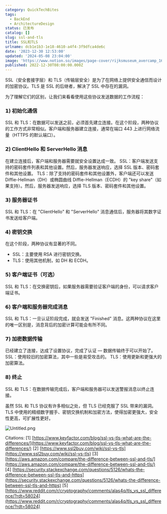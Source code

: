 ```yaml
---
category: QuickTechBites
tags:
  - BackEnd
  - ArchitectureDesign
status: 已发布
catalog: []
slug: ssl-and-tls
title: SSL和TLS
urlname: dcb1e1b3-1e18-4610-a4f4-3f9dfca4de6c
date: '2023-12-30 12:53:00'
updated: '2024-05-08 23:04:00'
image: 'https://www.notion.so/images/page-cover/rijksmuseum_avercamp_1620.jpg'
published: 2022-12-30T08:00:00.000Z
---
```


SSL（安全套接字层）和 TLS（传输层安全）是为了在网络上提供安全通信而设计的加密协议。TLS 是 SSL 的后继者，解决了 SSL 中存在的漏洞。


为了理解它们的区别，让我们来看看使用这些协议发送数据的工作流程：


### 𝟭) 初始化通信


SSL 和 TLS：在数据可以发送之前，必须首先建立连接。在这个阶段，两种协议的工作方式非常相似。客户端和服务器建立连接，通常在端口 443 上进行网络流量（HTTPS 的默认端口）。


### 𝟮) ClientHello 和 ServerHello 消息


在建立连接后，客户端和服务器需要就安全设置达成一致。
SSL：客户端发送支持的密码套件列表和其他设置。然后，服务器发送响应，选择 SSL 版本、密码套件和其他设置。
TLS：除了支持的密码套件和其他设置外，客户端还可以发送 Diffie-Hellman（DH）或椭圆曲线 Diffie-Hellman（ECDH）的 "key share"（如果支持）。然后，服务器发送响应，选择 TLS 版本、密码套件和其他设置。


### 𝟯) 服务器证书


SSL 和 TLS：在 "ClientHello" 和 "ServerHello" 消息通信后，服务器将其数字证书发送给客户端。


### 𝟰) 密钥交换


在这个阶段，两种协议有显著的不同。
- SSL：主要使用 RSA 进行密钥交换。
- TLS：使用其他机制，如 DH 和 ECDH。


### 𝟱) 客户端证书（可选）


SSL 和 TLS：在交换密钥后，如果服务器需要验证客户端的身份，可以请求客户端证书。


### 𝟲) 客户端和服务器完成消息


SSL 和 TLS：一旦认证阶段完成，就会发送 "Finished" 消息。这两种协议在这里的唯一区别是，消息背后的加密计算可能会有所不同。


### 𝟳) 加密数据传输


已经建立了连接，达成了设置协议，完成了认证 — 数据传输终于可以开始了。
SSL：使用较旧的加密算法，其中一些是易受攻击的。
TLS：使用更新和更强大的加密算法。


### 𝟴) 终止


SSL 和 TLS：在数据传输完成后，客户端和服务器可以发送警报消息以终止连接。


虽然 SSL 和 TLS 协议有许多相似之处，但 TLS 已经克服了 SSL 带来的漏洞。TLS 中使用的精细数字握手、密钥交换机制和加密方法，使得加密更强大，安全性更高，可扩展性更好。


![Untitled.png](https://prod-files-secure.s3.us-west-2.amazonaws.com/5d24fe63-e567-4804-86f9-9fdc62e13082/8ff987c5-7f31-4b50-83f5-c69ee7578c4a/Untitled.png?X-Amz-Algorithm=AWS4-HMAC-SHA256&X-Amz-Content-Sha256=UNSIGNED-PAYLOAD&X-Amz-Credential=ASIAZI2LB4662XGUIUAQ%2F20250310%2Fus-west-2%2Fs3%2Faws4_request&X-Amz-Date=20250310T053332Z&X-Amz-Expires=3600&X-Amz-Security-Token=IQoJb3JpZ2luX2VjED0aCXVzLXdlc3QtMiJHMEUCIB6ooP%2BYTV5qUCv%2FDTncDxUpd6toIGtyffGCN3aeajSqAiEAyhDLI4vhEBiXyDYbXq4cyCmZH1hSLExHnKQuoJZIKXIqiAQIhv%2F%2F%2F%2F%2F%2F%2F%2F%2F%2FARAAGgw2Mzc0MjMxODM4MDUiDLUtdEcE6IQ5BANo%2BCrcAxsoxBZFtNbpUMhMOh%2FxMcvRox%2FQLTJ0ECQgCJ9mfAkYSHQc1VlCyhRqZQ4WRdEiTzaoZfl81%2Bm17LZ2ciYk14VEvZUK7eCvzkGjMT1TytqfyK6FCAHWbBHy2GjHKqRRBOD7Op38RBdMFIdTw9WDljIUc1krCQhbYdoUn5sZenGWNw9Jaa71HfhrjpZXkS8dJr4cqdBfkXrKsHJgi004WAGe%2Bb%2F98K45FRsjwZOxxUE1wc3TA49bXa511TF3IX2Xq9Ei4EbcFmJ3pu4D3OtcE9KBJFQcbIX5htf20JL1NNNRCopGwFwdJlkP3FH2hYTIQew2%2FnPC1FHEaZ5Jffrf2U8wnxa%2F3Ic%2Brldqda3ZwVbT1ammP40awJXzysDAxjd8%2BTRsLCUY%2FEn1uNGRRRYAt%2Btu4UfHmghmNCdiUSaTtRmHSB0e5ng1VeqB7VzrMyWY%2F2XARf1BTfeAuoUgDpdSBkV1G1%2B%2F%2FiOW%2BiR5S%2B8bpZ0zp4PbAmaF%2BYG87Ui63vl74BhCq5YYZuafDDduMt7Dq9fCXf6KmCBw6lTTYVCBN70%2FqHl5TrCMF%2BAHrUMzHcDskGYjC1Azy%2Fcru7Iwx04N%2BlR3PDUCSYM8RjVft%2BuazhA%2Fms2PKtarq04R65pqMKjoub4GOqUBwW6T8YO0W3OIHUP61ua65Ztu23UTmvL7Sey0Kn2PtiqG%2FWl%2FT9grbKE%2B73M93k%2B3S4S4pCipGVpuHRwQIY3lQV1i2clqrslkvl0w8YMUx60wchg1uyzw6qCB5vgeGa8%2F8IXoM9575M%2FpnE%2FnruZzYZY8NpCFwyyl5tXyN5Cmaulsx9%2BYDaUPgxNejL1IdUnNUbV8IorqFbHanFw3yNrWgaXXo%2Bga&X-Amz-Signature=85ab7ab32a46d4f0a6c725136fe2a44ce23692ddab509e7504ba26459dff9db9&X-Amz-SignedHeaders=host&x-id=GetObject)


Citations:
[1] [https://www.keyfactor.com/blog/ssl-vs-tls-what-are-the-differences/](https://www.keyfactor.com/blog/ssl-vs-tls-what-are-the-differences/)
[2] [https://www.ssl2buy.com/wiki/ssl-vs-tls](https://www.ssl2buy.com/wiki/ssl-vs-tls)
[3] [https://aws.amazon.com/compare/the-difference-between-ssl-and-tls/](https://aws.amazon.com/compare/the-difference-between-ssl-and-tls/)
[4] [https://security.stackexchange.com/questions/5126/whats-the-difference-between-ssl-tls-and-https](https://security.stackexchange.com/questions/5126/whats-the-difference-between-ssl-tls-and-https)
[5] [https://www.reddit.com/r/cryptography/comments/alas4q/tls_vs_ssl_difference/?rdt=58024](https://www.reddit.com/r/cryptography/comments/alas4q/tls_vs_ssl_difference/?rdt=58024)


